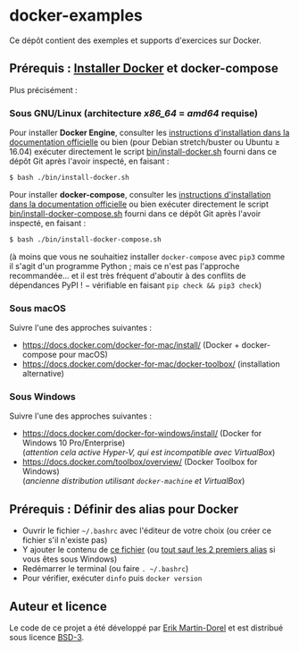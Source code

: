 # docker-examples

Ce dépôt contient des exemples et supports d'exercices sur Docker.

## Prérequis : [Installer Docker](https://docs.docker.com/get-docker/) et docker-compose

Plus précisément :

### Sous GNU/Linux (architecture *x86_64* = *amd64* requise)

Pour installer **Docker Engine**, consulter les
[instructions d'installation dans la documentation
officielle](https://docs.docker.com/engine/install/)
ou bien (pour Debian stretch/buster ou Ubuntu ≥ 16.04) exécuter directement le
script [bin/install-docker.sh](./bin/install-docker.sh#L7-L23)
fourni dans ce dépôt Git après l'avoir inspecté, en faisant :

```bash
$ bash ./bin/install-docker.sh
```

Pour installer **docker-compose**, consulter les
[instructions d'installation dans la documentation
officielle](https://docs.docker.com/compose/install/)
ou bien exécuter directement le script
[bin/install-docker-compose.sh](./bin/install-docker-compose.sh#L5-L12)
fourni dans ce dépôt Git après l'avoir inspecté, en faisant :

```bash
$ bash ./bin/install-docker-compose.sh
```

(à moins que vous ne souhaitiez installer `docker-compose` avec `pip3`
comme il s'agit d'un programme Python ; mais ce n'est pas l'approche
recommandée… et il est très fréquent d'aboutir à des conflits de
dépendances PyPI ! − vérifiable en faisant `pip check && pip3 check`)

### Sous macOS

Suivre l'une des approches suivantes :

* <https://docs.docker.com/docker-for-mac/install/> (Docker + docker-compose pour macOS)
* <https://docs.docker.com/docker-for-mac/docker-toolbox/> (installation alternative)

### Sous Windows

Suivre l'une des approches suivantes :

* <https://docs.docker.com/docker-for-windows/install/> (Docker for Windows 10 Pro/Enterprise)  
  (*attention cela active Hyper-V, qui est incompatible avec VirtualBox*)
* <https://docs.docker.com/toolbox/overview/> (Docker Toolbox for Windows)  
  (*ancienne distribution utilisant `docker-machine` et VirtualBox*)

## Prérequis : Définir des alias pour Docker

- Ouvrir le fichier `~/.bashrc` avec l'éditeur de votre choix (ou
  créer ce fichier s'il n'existe pas)
- Y ajouter le contenu de [ce fichier](./bin/docker.bashrc)
  (ou [tout sauf les 2 premiers alias](./bin/docker.bashrc#L16-L23) si
  vous êtes sous Windows)
- Redémarrer le terminal (ou faire `. ~/.bashrc`)
- Pour vérifier, exécuter `dinfo` puis `docker version`

## Auteur et licence

Le code de ce projet a été développé par
[Erik Martin-Dorel](https://github.com/erikmd) et est distribué sous
licence [BSD-3](./LICENSE).

